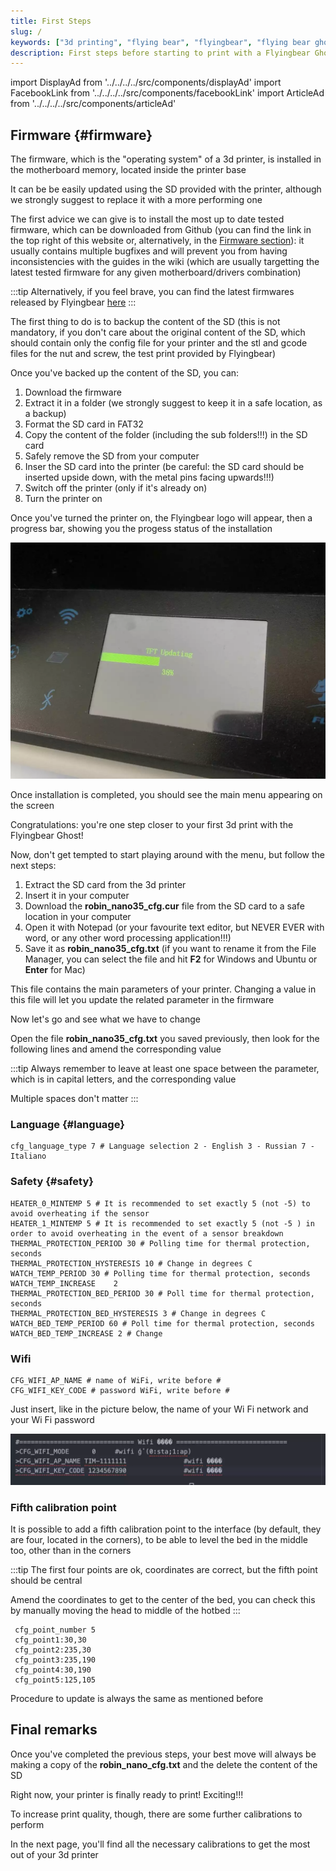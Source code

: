 ```yaml
---
title: First Steps
slug: /
keywords: ["3d printing", "flying bear", "flyingbear", "flying bear ghost", "flyingbear ghost", "flyingbear ghost 5", "flying bear ghost 5", "hotend", "heath bed", "firmware", "pid"]
description: First steps before starting to print with a Flyingbear Ghost
---
```

import DisplayAd from '../../../../src/components/displayAd'
import FacebookLink from '../../../../src/components/facebookLink'
import ArticleAd from '../../../../src/components/articleAd'

<script async src="//pagead2.googlesyndication.com/pagead/js/adsbygoogle.js"></script>

## Firmware {#firmware}
The firmware, which is the "operating system" of a 3d printer, is installed in the motherboard memory, located inside the printer base

It can be be easily updated using the SD provided with the printer, although we strongly suggest to replace it with a more performing one

The first advice we can give is to install the most up to date tested firmware, which can be downloaded from Github (you can find the link in the top right of this website or, alternatively, in the [Firmware section](/docs/firmware/firmware_stock)): it usually contains multiple bugfixes and will prevent you from having inconsistencies with the guides in the wiki (which are usually targetting the latest tested firmware for any given motherboard/drivers combination)

:::tip
Alternatively, if you feel brave, you can find the latest firmwares released by Flyingbear [here](https://drive.google.com/drive/folders/1ZUuk_V8Bdn0Vt0OC19J2wQ0Nd3v5MbL4)
:::

<DisplayAd/>

The first thing to do is to backup the content of the SD (this is not mandatory, if you don't care about the original content of the SD, which should contain only the config file for your printer and the stl and gcode files for the nut and screw, the test print provided by Flyingbear)

Once you've backed up the content of the SD, you can:
1. Download the firmware
2. Extract it in a folder (we strongly suggest to keep it in a safe location, as a backup)
3. Format the SD card in FAT32
4. Copy the content of the folder (including the sub folders!!!) in the SD card
5. Safely remove the SD from your computer
6. Inser the SD card into the printer (be careful: the SD card should be inserted upside down, with the metal pins facing upwards!!!)
7. Switch off the printer (only if it's already on)
8. Turn the printer on

<ArticleAd/>

Once you've turned the printer on, the Flyingbear logo will appear, then a progress bar, showing you the progess status of the installation

[ ![Flyingbear firmware update - Progress Bar](/img/primi_passi/TFT_Update.webp) ](/img/primi_passi/TFT_Update.webp)

Once installation is completed, you should see the main menu appearing on the screen

Congratulations: you're one step closer to your first 3d print with the Flyingbear Ghost!

Now, don't get tempted to start playing around with the menu, but follow the next steps:

1. Extract the SD card from the 3d printer
2. Insert it in your computer
3. Download the **robin_nano35_cfg.cur** file from the SD card to a safe location in your computer
4. Open it with Notepad (or your favourite text editor, but NEVER EVER with word, or any other word processing application!!!)
5. Save it as **robin_nano35_cfg.txt** (if you want to rename it from the File Manager, you can select the file and hit **F2** for Windows and Ubuntu or **Enter** for Mac)

This file contains the main parameters of your printer. Changing a value in this file will let you update the related parameter in the firmware

Now let's go and see what we have to change

Open the file **robin_nano35_cfg.txt** you saved previously, then look for the following lines and amend the corresponding value

:::tip
Always remember to leave at least one space between the parameter, which is in capital letters, and the corresponding value

Multiple spaces don't matter
:::

<DisplayAd/>

### Language {#language}
 ```
 cfg_language_type 7 # Language selection 2 - English 3 - Russian 7 - Italiano
 ```

### Safety {#safety}
 ``` 
 HEATER_0_MINTEMP 5 # It is recommended to set exactly 5 (not -5) to avoid overheating if the sensor 
 HEATER_1_MINTEMP 5 # It is recommended to set exactly 5 (not -5 ) in order to avoid overheating in the event of a sensor breakdown
 THERMAL_PROTECTION_PERIOD 30 # Polling time for thermal protection, seconds 
 THERMAL_PROTECTION_HYSTERESIS 10 # Change in degrees C 
 WATCH_TEMP_PERIOD 30 # Polling time for thermal protection, seconds 
 WATCH_TEMP_INCREASE 	2
 THERMAL_PROTECTION_BED_PERIOD 30 # Poll time for thermal protection, seconds 
 THERMAL_PROTECTION_BED_HYSTERESIS 3 # Change in degrees C 
 WATCH_BED_TEMP_PERIOD 60 # Poll time for thermal protection, seconds 
 WATCH_BED_TEMP_INCREASE 2 # Change 
```

### Wifi 
```
CFG_WIFI_AP_NAME # name of WiFi, write before # 
CFG_WIFI_KEY_CODE # password WiFi, write before #
```
Just insert, like in the picture below, the name of your Wi Fi network and your Wi Fi password

[ ![Flyingbear ghost - Configure Wi Fi network](/img/primi_passi/wifi_config.webp) ](/img/primi_passi/wifi_config.webp)

<DisplayAd/>

### Fifth calibration point
It is possible to add a fifth calibration point to the interface (by default, they are four, located in the corners), to be able to level the bed in the middle too, other than in the corners

<ArticleAd/>

:::tip
The first four points are ok, coordinates are correct, but the fifth point should be central

Amend the coordinates to get to the center of the bed, you can check this by manually moving the head to middle of the hotbed
:::

```
 cfg_point_number 5
 cfg_point1:30,30						
 cfg_point2:235,30
 cfg_point3:235,190
 cfg_point4:30,190
 cfg_point5:125,105
```

Procedure to update is always the same as mentioned before

<DisplayAd/>

## Final remarks
Once you've completed the previous steps, your best move will always be making a copy of the **robin_nano_cfg.txt** and the delete the content of the SD

Right now, your printer is finally ready to print! Exciting!!!

To increase print quality, though, there are some further calibrations to perform

In the next page, you'll find all the necessary calibrations to get the most out of your 3d printer

<DisplayAd/>

<FacebookLink link="https://www.facebook.com/hashtag/primipassi?__gid__=600126627631693"/>
